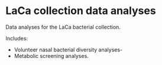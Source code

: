 # LaCa collection data analyses

 Data analyses for the LaCa bacterial collection.
 
 Includes:
 
 - Volunteer nasal bacterial diversity analyses-
 - Metabolic screening analyses.
